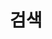 ---
title: "검색" # in any language you want
layout: "search" # necessary for search
# url: "/archive"
# description: "Description for Search"
summary: "search"
---